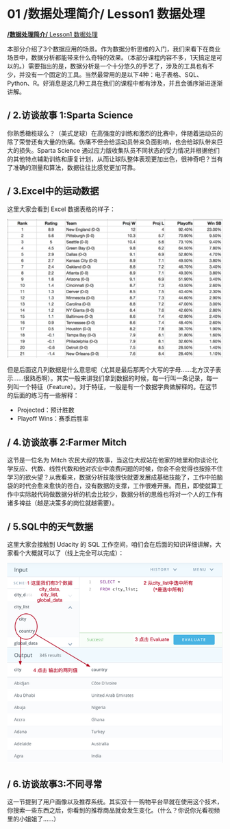 # 01 /数据处理简介/ Lesson1 数据处理

[**/数据处理简介/** Lesson1 数据处理](https://classroom.udacity.com/nanodegrees/nd002-cn-svip/parts/f5651cf0-56ac-4fdf-b588-45976f6cc1cd/modules/22b3ae26-a35c-46f2-94dd-a3a846d179a4/lessons/07b383df-b9dd-4e67-9baa-cbe1a4107bbf/concepts/1b6629c1-764a-4f70-9a9a-842d2f78007f)

本部分介绍了3个数据应用的场景。作为数据分析思维的入门，我们来看下在商业场景中，数据分析都能带来什么奇特的效果。（本部分课程内容不多，1天搞定是可以的。）需要指出的是，数据分析是一个十分悠久的手艺了，涉及的工具也有不少，并没有一个固定的工具。当然最常用的是以下4种：电子表格、SQL、Python、R。好消息是这几种工具在我们的课程中都有涉及，并且会循序渐进逐渐讲解。

## / 2.访谈故事 1:Sparta Science

你熟悉橄榄球么？（美式足球）在高强度的训练和激烈的比赛中，伴随着运动员的除了荣誉还有大量的伤痛。伤痛不但会给运动员带来负面影响，也会给球队带来巨大的损失。Sparta Science 通过应力版收集队员不同状态的受力情况并根据他们的其他特点辅助训练和康复计划，从而让球队整体表现更加出色，很神奇吧？当有了准确的测量和算法，数据往往比感觉更加可靠。

## / 3.Excel中的运动数据

这里大家会看到 Excel 数据表格的样子：

![-c600](media/15450597047237/15451324307362.jpg)

但是后面这几列数据是什么意思呢（尤其是最后那两个大写的字母……北方汉子表示……很熟悉啊）。其实一般来讲我们拿到数据的时候，每一行叫一条记录，每一列叫一个特征（Feature）。对于特征，一般是有一个数据字典做解释的。在这节的后面的练习有一些解释：
- Projected：预计胜数
- Playoff Wins：赛季后胜率

## / 4.访谈故事 2:Farmer Mitch

这节是一位名为 Mitch 农民大叔的故事，当这位大叔站在他家的地里和你谈论化学反应、代数、线性代数和他对农业中浪费问题的时候，你会不会觉得也按捺不住学习的欲~~火~~望？从我看来，数据分析技能很快就要发展成基础技能了，工作中拍脑袋的时代会愈来愈快的苍白，没有数据的支撑，工作很难开展。而且，即使就算工作中实际敲代码做数据分析的机会比较少，数据分析的思维也将对一个人的工作有诸多裨益（越是决策多的岗位就越需要）。

## / 5.SQL中的天气数据

这里大家会接触到 Udacity 的 SQL 工作空间，咱们会在后面的知识详细讲解，大家看个大概就可以了（线上完全可以完成）：

![svip3-c](media/15450597047237/svip3.jpg)

## / 6.访谈故事3:不同寻常

这一节提到了用户画像以及推荐系统。其实双十一购物平台早就在使用这个技术，你搜索一些东西之后，你看到的推荐商品就会发生变化。（什么？你说你光看视频里的小姐姐了……）